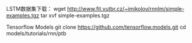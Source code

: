 LSTM数据集下载：
wget http://www.fit.vutbr.cz/~imikolov/rnnlm/simple-examples.tgz
tar xvf simple-examples.tgz

Tensorflow Models
git clone https://github.com/tensorflow.models.git
cd models/tutorials/rnn/ptb